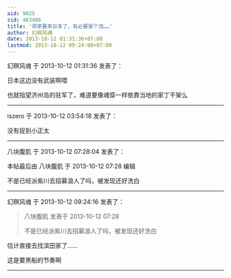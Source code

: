 ```yaml
---
aid: 9025
zid: 463406
title: '郑家要来日本了，有必要冒个泡……'
author: 幻暝风魂
date: 2013-10-12 01:31:36+07:00
lastmod: 2013-10-12 09:24:00+07:00
---
```


幻暝风魂 于 2013-10-12 01:31:36 发表了：

日本这边没有武装啊喂

也就指望济州岛的驻军了，难道要像魂穿一样依靠当地的家丁干架么

---------

iszero 于 2013-10-12 03:54:18 发表了：

没有捉到小正太

---------

八块腹肌 于 2013-10-12 07:28:04 发表了：

本帖最后由 八块腹肌 于 2013-10-12 07:28 编辑 

不是已经派紫川去招募浪人了吗，被发现还好洗白

---------

幻暝风魂 于 2013-10-12 09:24:16 发表了：

> 八块腹肌 发表于 2013-10-12 07:28
> 
> 不是已经派紫川去招募浪人了吗，被发现还好洗白



估计直接去找滨田家了……

这是要黑船的节奏啊

---------


